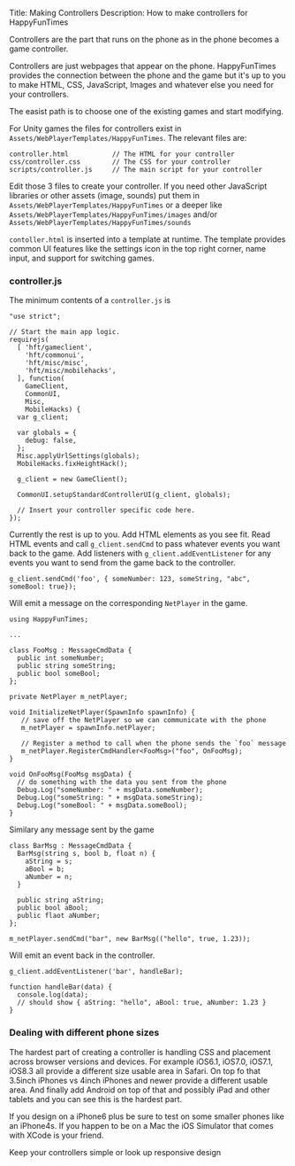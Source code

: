 Title: Making Controllers
Description: How to make controllers for HappyFunTimes

Controllers are the part that runs on the phone as in
the phone becomes a game controller.

Controllers are just webpages that appear on the phone.
HappyFunTimes provides the connection between the phone
and the game but it's up to you to make HTML, CSS,
JavaScript, Images and whatever else you need for your
controllers.

The easist path is to choose one of the existing games
and start modifying.

For Unity games the files for controllers exist in
`Assets/WebPlayerTemplates/HappyFunTimes`. The relevant files are:

    controller.html           // The HTML for your controller
    css/controller.css        // The CSS for your controller
    scripts/controller.js     // The main script for your controller

Edit those 3 files to create your controller. If you need other
JavaScript libraries or other assets (image, sounds) put them
in `Assets/WebPlayerTemplates/HappyFunTimes` or a deeper like
`Assets/WebPlayerTemplates/HappyFunTimes/images` and/or
`Assets/WebPlayerTemplates/HappyFunTimes/sounds`

`contoller.html` is inserted into a template at runtime. The template provides
common UI features like the settings icon in the top right corner, name input,
and support for switching games.

### controller.js

The minimum contents of a `controller.js` is

    "use strict";

    // Start the main app logic.
    requirejs(
      [ 'hft/gameclient',
        'hft/commonui',
        'hft/misc/misc',
        'hft/misc/mobilehacks',
      ], function(
        GameClient,
        CommonUI,
        Misc,
        MobileHacks) {
      var g_client;

      var globals = {
        debug: false,
      };
      Misc.applyUrlSettings(globals);
      MobileHacks.fixHeightHack();

      g_client = new GameClient();

      CommonUI.setupStandardControllerUI(g_client, globals);

      // Insert your controller specific code here.
    });

Currently the rest is up to you. Add HTML elements as you see fit. Read HTML events and
call `g_client.sendCmd` to pass whatever events you want back to the game. Add listeners
with `g_client.addEventListener` for any events you want to send from the game back to the
controller.

    g_client.sendCmd('foo', { someNumber: 123, someString, "abc", someBool: true});

Will emit a message on the corresponding `NetPlayer` in the game.

    using HappyFunTimes;

    ...

    class FooMsg : MessageCmdData {
      public int someNumber;
      public string someString;
      public bool someBool;
    };

    private NetPlayer m_netPlayer;

    void InitializeNetPlayer(SpawnInfo spawnInfo) {
       // save off the NetPlayer so we can communicate with the phone
       m_netPlayer = spawnInfo.netPlayer;

       // Register a method to call when the phone sends the `foo` message
       m_netPlayer.RegisterCmdHandler<FooMsg>("foo", OnFooMsg);
    }

    void OnFooMsg(FooMsg msgData) {
      // do something with the data you sent from the phone
      Debug.Log("someNumber: " + msgData.someNumber);
      Debug.Log("someString: " + msgData.someString);
      Debug.Log("someBool: " + msgData.someBool);
    }

Similary any message sent by the game

    class BarMsg : MessageCmdData {
      BarMsg(string s, bool b, float n) {
        aString = s;
        aBool = b;
        aNumber = n;
      }

      public string aString;
      public bool aBool;
      public flaot aNumber;
    };

    m_netPlayer.sendCmd("bar", new BarMsg(("hello", true, 1.23));

Will emit an event back in the controller.

    g_client.addEventListener('bar', handleBar);

    function handleBar(data) {
      console.log(data);
      // should show { aString: "hello", aBool: true, aNumber: 1.23 }
    }

### Dealing with different phone sizes

The hardest part of creating a controller is handling
CSS and placement across browser versions and devices. For example iOS6.1,
iOS7.0, iOS7.1, iOS8.3 all provide a different size usable area
in Safari. On top fo that 3.5inch iPhones vs 4inch iPhones and newer provide a different usable area.
And finally add Android on top of that and possibly iPad and other tablets and you can see
this is the hardest part.

If you design on a iPhone6 plus be sure to test on some smaller phones like an iPhone4s.
If you happen to be on a Mac the iOS Simulator that comes with XCode is your friend.

Keep your controllers simple or look up responsive design








